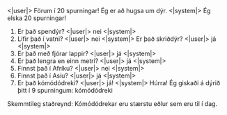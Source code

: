 <|user|>
Förum í 20 spurningar! Ég er að hugsa um dýr.
<|system|>
Ég elska 20 spurningar!

1. Er það spendýr?
<|user|>
nei
<|system|>
2. Lifir það í vatni?
<|user|>
nei
<|system|>
Er það skriðdýr?
<|user|>
já
<|system|>
4. Er það með fjórar lappir?
<|user|>
já
<|system|>
6. Er það lengra en einn metri?
<|user|>
já
<|system|>
7. Finnst það í Afríku?
<|user|>
nei
<|system|>
8. Finnst það í Asíu?
<|user|>
já
<|system|>
9. Er það kómódódreki?
<|user|>
já!
<|system|>
Húrra! Ég giskaði á dýrið þitt í 9 spurningum: kómódódreki

Skemmtileg staðreynd: Kómódódrekar eru stærstu eðlur sem eru til í dag.